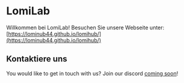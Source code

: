 # LomiLab

Willkommen bei LomiLab! Besuchen Sie unsere Webseite unter: [https://lominub44.github.io/lomihub/](https://lominub44.github.io/lomihub/)

## Kontaktiere uns

You would like to get in touch with us? Join our discord [coming soon](https://comingsoon.com)!
